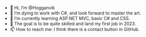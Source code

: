 - 👋 Hi, I’m @Hogganvik
- 👀 I’m dying to work with C#, and look forward to master the art.
- 🌱 I’m currently learning ASP.NET MVC, basic C# and CSS. 
- 💞️ The goal is to be quite skilled and land my first job in 2023.
- 📫 How to reach me: I think there is a contact button in GitHub. 

<!---
Hogganvik/Hogganvik is a ✨ special ✨ repository because its `README.md` (this file) appears on your GitHub profile.
You can click the Preview link to take a look at your changes.
--->
